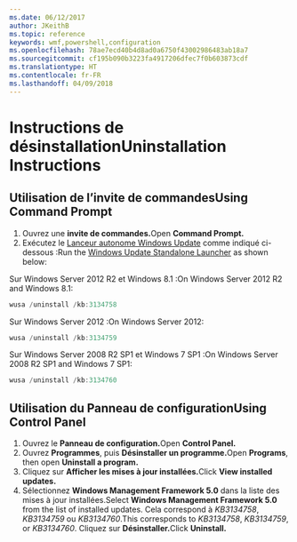 ```yaml
---
ms.date: 06/12/2017
author: JKeithB
ms.topic: reference
keywords: wmf,powershell,configuration
ms.openlocfilehash: 78ae7ecd40b4d8ad0a6750f43002986483ab18a7
ms.sourcegitcommit: cf195b090b3223fa4917206dfec7f0b603873cdf
ms.translationtype: HT
ms.contentlocale: fr-FR
ms.lasthandoff: 04/09/2018
---
```

# <a name="uninstallation-instructions"></a><span data-ttu-id="65324-102">Instructions de désinstallation</span><span class="sxs-lookup"><span data-stu-id="65324-102">Uninstallation Instructions</span></span>

## <a name="using-command-prompt"></a><span data-ttu-id="65324-103">Utilisation de l’invite de commandes</span><span class="sxs-lookup"><span data-stu-id="65324-103">Using Command Prompt</span></span>
1.  <span data-ttu-id="65324-104">Ouvrez une **invite de commandes.**</span><span class="sxs-lookup"><span data-stu-id="65324-104">Open **Command Prompt.**</span></span>
2.  <span data-ttu-id="65324-105">Exécutez le [Lanceur autonome Windows Update](https://support.microsoft.com/en-us/kb/934307) comme indiqué ci-dessous :</span><span class="sxs-lookup"><span data-stu-id="65324-105">Run the [Windows Update Standalone Launcher](https://support.microsoft.com/en-us/kb/934307) as shown below:</span></span>

<span data-ttu-id="65324-106">Sur Windows Server 2012 R2 et Windows 8.1 :</span><span class="sxs-lookup"><span data-stu-id="65324-106">On Windows Server 2012 R2 and Windows 8.1:</span></span>
```powershell
wusa /uninstall /kb:3134758
```
<span data-ttu-id="65324-107">Sur Windows Server 2012 :</span><span class="sxs-lookup"><span data-stu-id="65324-107">On Windows Server 2012:</span></span>
```powershell
wusa /uninstall /kb:3134759
```
<span data-ttu-id="65324-108">Sur Windows Server 2008 R2 SP1 et Windows 7 SP1 :</span><span class="sxs-lookup"><span data-stu-id="65324-108">On Windows Server 2008 R2 SP1 and Windows 7 SP1:</span></span>
```powershell
wusa /uninstall /kb:3134760
```

## <a name="using-control-panel"></a><span data-ttu-id="65324-109">Utilisation du Panneau de configuration</span><span class="sxs-lookup"><span data-stu-id="65324-109">Using Control Panel</span></span>
1.  <span data-ttu-id="65324-110">Ouvrez le **Panneau de configuration.**</span><span class="sxs-lookup"><span data-stu-id="65324-110">Open **Control Panel.**</span></span>
2.  <span data-ttu-id="65324-111">Ouvrez **Programmes**, puis **Désinstaller un programme.**</span><span class="sxs-lookup"><span data-stu-id="65324-111">Open **Programs**, then open **Uninstall a program.**</span></span>
3.  <span data-ttu-id="65324-112">Cliquez sur **Afficher les mises à jour installées.**</span><span class="sxs-lookup"><span data-stu-id="65324-112">Click **View installed updates.**</span></span>
4.  <span data-ttu-id="65324-113">Sélectionnez **Windows Management Framework 5.0** dans la liste des mises à jour installées.</span><span class="sxs-lookup"><span data-stu-id="65324-113">Select **Windows Management Framework 5.0** from the list of installed updates.</span></span> <span data-ttu-id="65324-114">Cela correspond à *KB3134758*, *KB3134759* ou *KB3134760*.</span><span class="sxs-lookup"><span data-stu-id="65324-114">This corresponds to *KB3134758*, *KB3134759*, or *KB3134760*.</span></span> <span data-ttu-id="65324-115">Cliquez sur **Désinstaller.**</span><span class="sxs-lookup"><span data-stu-id="65324-115">Click **Uninstall.**</span></span>